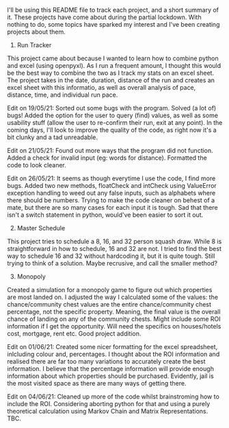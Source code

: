 I'll be using this README file to track each project, and a short summary of it. These projects have come about during the partial lockdown. With nothing to do, some topics have sparked my interest and I've been creating projects about them. 

1. Run Tracker

This project came about because I wanted to learn how to combine python and excel (using openpyxl). As I run a frequent amount, I thought this would be the best way to combine the two as I track my stats on an excel sheet. 
The project takes in the date, duration, distance of the run and creates an excel sheet with this informatio, as well as overall analysis of pace, distance, time, and individual run pace. 

Edit on 19/05/21: Sorted out some bugs with the program. Solved (a lot of) bugs! Added the option for the user to query (find) values, as well as some usability stuff (allow the user to re-confirm their run, exit at any point). In the coming days, I'll look to improve the quality of the code, as right now it's a bit clunky and a tad unreadable. 

Edit on 21/05/21: Found out more ways that the program did not function. Added a check for invalid input (eg: words for distance). Formatted the code to look cleaner. 

Edit on 26/05/21: It seems as though everytime I use the code, I find more bugs. Added two new methods, floatCheck and intCheck using ValueError exception handling to weed out any false inputs, such as alphabets where there should be numbers. Trying to make the code cleaner on behest of a mate, but there are so many cases for each input it is tough. Sad that there isn't a switch statement in python, would've been easier to sort it out.

2. Master Schedule

This project tries to schedule a 8, 16, and 32 person squash draw. While 8 is straightforward in how to schedule, 16 and 32 are not. I tried to find the best way to schedule 16 and 32 without hardcoding it, but it is quite tough. Still trying to think of a solution. Maybe recrusive, and call the smaller method?

3. Monopoly

Created a simulation for a monopoly game to figure out which properties are most landed on. I adjusted the way I calculated some of the values: the chance/community chest values are the entire chance/community chest percentage, not the specific property. Meaning, the final value is the overall chance of landing on any of the community chests. Might include some ROI information if I get the opportunity. Will need the specifics on houses/hotels cost, mortgage, rent etc. Good project addition. 

Edit on 01/06/21: Created some nicer formatting for the excel spreadsheet, inlcluding colour and, percentages. I thought about the ROI information and realised there are far too many variations to accurately create the best information. I believe that the percentage information will provide enough information about which properties should be purchased. Evidently, jail is the most visited space as there are many ways of getting there. 

Edit on 04/06/21: Cleaned up more of the code whilst brainstroming how to include the ROI. Considering aborting python for that and using a purely theoretical calculation using Markov Chain and Matrix Representations. TBC.
